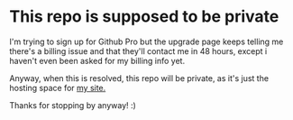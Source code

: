 # This repo is supposed to be private

I'm trying to sign up for Github Pro but the upgrade page keeps telling me there's a billing issue and that they'll contact me in 48 hours, except i haven't even been asked for my billing info yet.

Anyway, when this is resolved, this repo will be private, as it's just the hosting space for [my site.](https://shortcutjar.com)

Thanks for stopping by anyway! :)